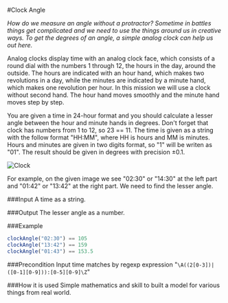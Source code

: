 #Clock Angle

*How do we measure an angle without a protractor? Sometime in battles things get complicated and we need to use the things around us in creative ways. To get the degrees of an angle, a simple analog clock can help us out here.*

Analog clocks display time with an analog clock face, which consists of a round dial with the numbers 1 through 12, the hours in the day, around the outside. The hours are indicated with an hour hand, which makes two revolutions in a day, while the minutes are indicated by a minute hand, which makes one revolution per hour. In this mission we will use a clock without second hand. The hour hand moves smoothly and the minute hand moves step by step.

You are given a time in 24-hour format and you should calculate a lesser angle between the hour and minute hands in degrees. Don't forget that clock has numbers from 1 to 12, so 23 == 11. The time is given as a string with the follow format "HH:MM", where HH is hours and MM is minutes. Hours and minutes are given in two digits format, so "1" will be writen as "01". The result should be given in degrees with precision ±0.1.

![Clock](https://code-empire.s3.amazonaws.com/media/mission_images/45/clocks.svg)

For example, on the given image we see "02:30" or "14:30" at the left part and "01:42" or "13:42" at the right part. We need to find the lesser angle.

###Input
A time as a string.

###Output
The lesser angle as a number.

###Example
```javascript
clockAngle("02:30") == 105
clockAngle("13:42") == 159
clockAngle("01:43") == 153.5
```

###Precondition
Input time matches by regexp expression "`\A((2[0-3])|([0-1][0-9])):[0-5][0-9]\Z`"

###How it is used
Simple mathematics and skill to built a model for various things from real world.
